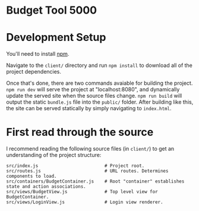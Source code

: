 Budget Tool 5000
================

# Development Setup

You'll need to install [npm](http://blog.npmjs.org/post/85484771375/how-to-install-npm).

Navigate to the `client/` directory and run `npm install` to download
all of the project dependencies.

Once that's done, there are two commands avaiable for building the project.
`npm run dev` will serve the project at "localhost:8080", and dynamically
update the served site when the source files change. `npm run build` will
output the static `bundle.js` file into the `public/` folder. After building
like this, the site can be served statically by simply navigating to `index.html`.

# First read through the source

I recommend reading the following source files (in `client/`) to get an
understanding of the project structure:

```
src/index.js                         # Project root.
src/routes.js                        # URL routes. Determines components to load.
src/containers/BudgetContainer.js    # Root "container" establishes state and action associations.
src/views/BudgetView.js              # Top level view for BudgetContainer.
src/views/LoginView.js               # Login view renderer.
```
